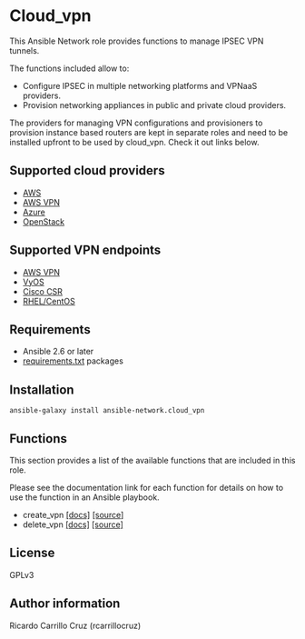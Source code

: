 Cloud_vpn
=========

This Ansible Network role provides functions to manage IPSEC VPN tunnels.

The functions included allow to:
* Configure IPSEC in multiple networking platforms and VPNaaS providers.
* Provision networking appliances in public and private
  cloud providers.

The providers for managing VPN configurations and provisioners to provision
instance based routers are kept in separate roles and need to be installed
upfront to be used by cloud_vpn. Check it out links below.

## Supported cloud providers

* [AWS](https://github.com/ansible-network/cloud_vpn_aws_provisioner)
* [AWS VPN](https://github.com/ansible-network/cloud_vpn_aws_vpn_provisioner)
* [Azure](https://github.com/ansible-network/cloud_vpn_azure_provisioner)
* [OpenStack](https://github.com/ansible-network/cloud_vpn_openstack_provisioner)

## Supported VPN endpoints

* [AWS VPN](https://github.com/ansible-network/cloud_vpn_aws_vpn_provider)
* [VyOS](https://github.com/ansible-network/cloud_vpn_vyos_provider)
* [Cisco CSR](https://github.com/ansible-network/cloud_vpn_csr_provider)
* [RHEL/CentOS](https://github.com/ansible-network/cloud_vpn_rhel_provider)

## Requirements

* Ansible 2.6 or later
* [requirements.txt](requirements.txt) packages

## Installation

`ansible-galaxy install ansible-network.cloud_vpn`

## Functions

This section provides a list of the available functions that are included
in this role.

Please see the documentation link for each function for details on how to use
the function in an Ansible playbook.

* create_vpn [[docs]](docs/create_vpn.md) [[source]](tasks/create_vpn.yaml)
* delete_vpn [[docs]](docs/delete_vpn.md) [[source]](tasks/delete_vpn.yaml)

## License

GPLv3

## Author information

Ricardo Carrillo Cruz (rcarrillocruz)
